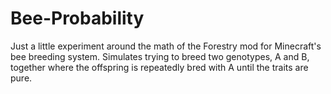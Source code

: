 # Bee-Probability

Just a little experiment around the math of the Forestry mod for Minecraft's bee breeding system.
 Simulates trying to breed two genotypes, A and B, together where the offspring is repeatedly bred with A until the traits are pure.
